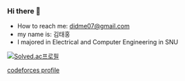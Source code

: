 ### Hi there 👋

<!--
**kaestro/kaestro** is a ✨ _special_ ✨ repository because its `README.md` (this file) appears on your GitHub profile.

<!-- 🔭 I’m currently working on ...
- 💬 Ask me about ...
- 😄 Pronouns: ...
- ⚡ Fun fact: ...
- 👯 I’m looking to collaborate on:
- 🤔 I’m looking for help with:
- 🌱 I’m currently learning:
- 📫 How to reach me:
-->
- How to reach me: didme07@gmail.com
- my name is: 김태홍
- I majored in Electrical and Computer Engineering in SNU

[![Solved.ac프로필](http://mazassumnida.wtf/api/generate_badge?boj=didme)](https://solved.ac/didme)

[codeforces profile](https://codeforces.com/profile/defile_noir)

